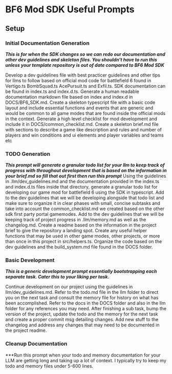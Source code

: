 # BF6 Mod SDK Useful Prompts

## Setup

### Initial Documentation Generation
***This is for when the SDK changes so we can redo our documentation and other dev guidelines and skeleton files. You shouldn't have to run this unless your template repository is out of date compared to BF6 Mod SDK***

Develop a dev guidelines file with best practicer guidelines and other tips for llms to follow based on official mod code for battlefield 6 found in Vertigo.ts BombSquad.ts AcePursuit.ts and Exfil.ts. SDK documentation can be found in index.ts and index.d.ts. Generate a human readable documentation markdown file based on index and index.d in DOCS/BF6_SDK.md. Create a skeleton typescript file with a basic code layout and include essential functions and events that are generic and would be common to all game modes that are found inside the official mods in the context. Generate a high level checklist for mod development and include it in DOCS/common_checklist.md. Create a skeleton brief.md file with sections to describe a game like description and rules and number of players and win conditions and ui elements and player variables and teams etc

### TODO Generation
***This prompt will generate a granular todo list for your llm to keep track of progress with throughout development that is based on the information in your brief.md so fill that out first then run this prompt***
Using the guidelines in .llm/dev_guidelines.md and the documentation provided in the index.ts and index.d.ts files inside that directory, generate a granular todo list for developing our game mod for battlefield 6 using the SDK in typescript. Add to the dev guidelines that we will be developing alongside that todo list and make sure to organize it in clear phases with small, concise subtasks and take into account the common_checklist.md we created based on the other sdk first party portal gamemodes. Add to the dev guidelines that we will be keeping track of project progress in .llm/memory.md as well as the changelog.md. Create a readme based on the information in the project brief to give the repository a landing spot. Create any useful helper functions that may be used in other game modes, other projects, or more than once in this project in src/helpers.ts. Organize the code based on the dev guidelines and the build_system.md file found in the DOCS folder.

### Basic Development
***This is a generic development prompt essentially bootstrapping each separate task. Cater this to your liking per task.***

Continue development on our project using the guidelines in llm/dev_guidelines.md. Refer to the todo.md file in the llm folder to direct you on the next task and consult the memory file for history on what has been accomplished. Refer to the docs in the DOCS folder and also in the llm folder for any references you may need. After finishing a sub task, bump the version of the project, update the todo and the memory for the next task and create a proper commit msg detailing changes. Add new stuff to the changelog and address any changes that may need to be documented in the project readme.


### Cleanup Documentation
***Run this prompt when your todo and memory documentation for your LLM are getting long and taking up a lot of context. I typically try to keep my todo and memory files under 5-600 lines.

